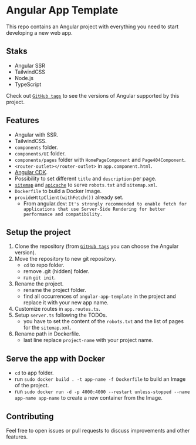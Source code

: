 # Angular App Template

This repo contains an Angular project with everything you need to start developing a new web app.

## Staks

- Angular SSR
- TailwindCSS
- Node.js 
- TypeScript

Check out [`GitHub tags`](https://github.com/EscanorTargaryen/angular-app-template/tags) to see the versions of Angular supported by this project.

## Features

- Angular with SSR.
- TailwindCSS.
- `components` folder.
- `components/UI` folder.
- `components/pages` folder with `HomePageComponent` and `Page404Component`.
- `<router-outlet></router-outlet>` in `app.component.html`.
- [Angular CDK](https://material.angular.io/cdk/categories).
- Possibility to set different `title` and `description` per page.
- [`sitemap`](https://www.npmjs.com/package/sitemap) and [`apicache`](https://www.npmjs.com/package/apicache) to serve `robots.txt` and `sitemap.xml`.
- `Dockerfile` to build a Docker Image.
- `provideHttpClient(withFetch())` already set.
  - From angular.dev: `It's strongly recommended to enable fetch for applications that use Server-Side Rendering for better performance and compatibility.`

## Setup the project

1. Clone the repository (from [`GitHub tags`](https://github.com/EscanorTargaryen/angular-app-template/tags) you can choose the Angular version).
2. Move the repository to new git repository.
    - `cd` to repo folder. 
    - remove .git (hidden) folder. 
    - run `git init`.
3. Rename the project.
    - rename the project folder.
    - find all occurrences of `angular-app-template` in the project and replace it with your new app name.
4. Customize routes in `app.routes.ts`.
5. Setup `server.ts` following the TODOs.
    - you have to set the content of the `robots.txt` and the list of pages for the `sitemap.xml`.
6. Rename path in Dockerfile.
    - last line replace `project-name` with your project name.

## Serve the app with Docker

- `cd` to app folder.
- run `sudo docker build . -t app-name -f Dockerfile` to build an Image of the project.
- run `sudo docker run -d -p 4000:4000 --restart unless-stopped --name app-name app-name` to create a new container from the Image.

## Contributing

Feel free to open issues or pull requests to discuss improvements and other features.
